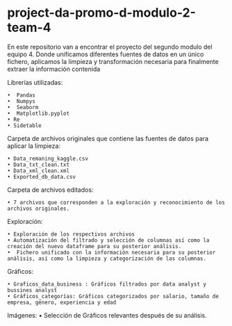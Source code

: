 # project-da-promo-d-modulo-2-team-4
En este repositorio van a  encontrar el proyecto del segundo modulo del equipo 4. Donde unificamos diferentes fuentes de datos en un único fichero, aplicamos la limpieza y transformación necesaria para  finalmente extraer la información contenida

Librerías utilizadas:

    •  Pandas 
    •  Numpys
    •  Seaborm
    •  Matplotlib.pyplot 
    • Re
    • Sidetable

Carpeta de archivos originales que contiene las fuentes de datos para aplicar la limpieza:


    • Data_remaning_kaggle.csv
    • Data_txt_clean.txt
    • Data_xml_clean.xml
    • Exported_db_data.csv

Carpeta de archivos editados:

    • 7 archivos que corresponden a la exploración y reconocimiento de los archivos originales.

Exploración:
 
    • Exploración de los respectivos archivos
    • Automatización del filtrado y selección de columnas así como la creación del nuevo dataframe para su posterior análisis.
    •  Fichero unificado con la información necesaria para su posterior análisis, así como la limpieza y categorización de las columnas.

Gráficos:

    • Graficos_data_business : Gráficos filtrados por data analyst y bussines analyst
    • Gráficos_categorías: Gráficos categorizados por salario, tamaño de empresa, género, experiencia y edad

Imágenes:
    • Selección de Gráficos relevantes después de su análisis.

